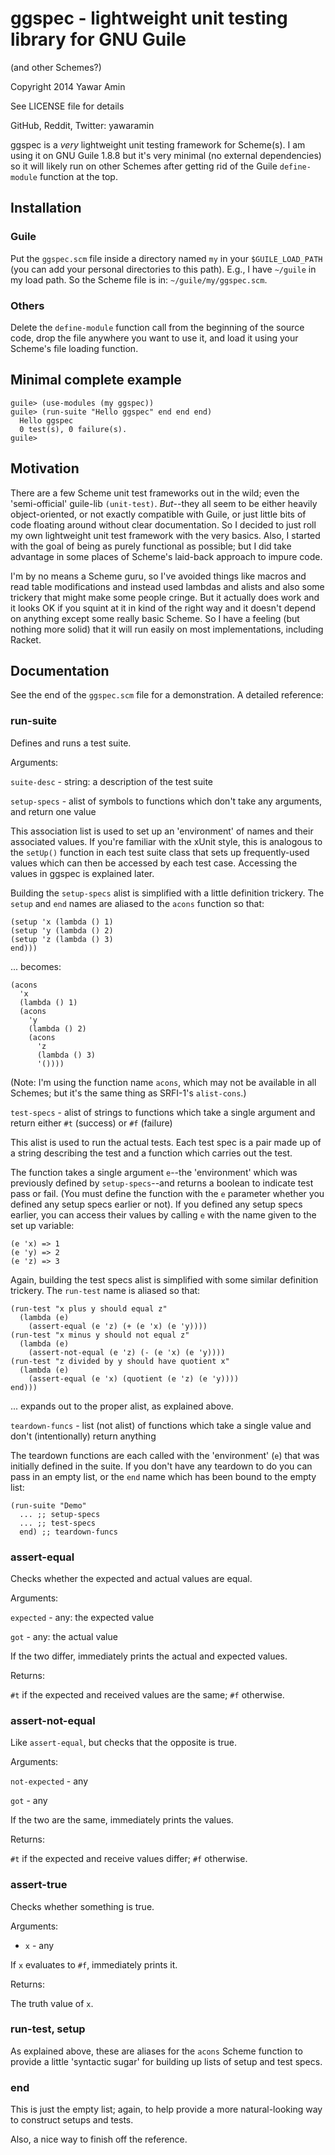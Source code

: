 # ggspec - lightweight unit testing library for GNU Guile

(and other Schemes?)

Copyright 2014 Yawar Amin

See LICENSE file for details

GitHub, Reddit, Twitter: yawaramin

ggspec is a _very_ lightweight unit testing framework for Scheme(s). I am
using it on GNU Guile 1.8.8 but it's very minimal (no external
dependencies) so it will likely run on other Schemes after getting rid
of the Guile `define-module` function at the top.

## Installation

### Guile

Put the `ggspec.scm` file inside a directory named `my` in your
`$GUILE_LOAD_PATH` (you can add your personal directories to this path).
E.g., I have `~/guile` in my load path. So the Scheme file is in:
`~/guile/my/ggspec.scm`.

### Others

Delete the `define-module` function call from the beginning of the
source code, drop the file anywhere you want to use it, and load it
using your Scheme's file loading function.

## Minimal complete example

    guile> (use-modules (my ggspec))
    guile> (run-suite "Hello ggspec" end end end)
      Hello ggspec
      0 test(s), 0 failure(s).
    guile>

## Motivation

There are a few Scheme unit test frameworks out in the wild; even the
'semi-official' guile-lib `(unit-test)`. _But_--they all seem to be
either heavily object-oriented, or not exactly compatible with Guile, or
just little bits of code floating around without clear documentation. So
I decided to just roll my own lightweight unit test framework with the
very basics. Also, I started with the goal of being as purely functional
as possible; but I did take advantage in some places of Scheme's
laid-back approach to impure code.

I'm by no means a Scheme guru, so I've avoided things like macros and
read table modifications and instead used lambdas and alists and also
some trickery that might make some people cringe. But it actually does
work and it looks OK if you squint at it in kind of the right way and it
doesn't depend on anything except some really basic Scheme.  So I have a
feeling (but nothing more solid) that it will run easily on most
implementations, including Racket.

## Documentation

See the end of the `ggspec.scm` file for a demonstration. A detailed
reference:

### run-suite

Defines and runs a test suite.

Arguments:

`suite-desc` - string: a description of the test suite
  
`setup-specs` - alist of symbols to functions which don't take any
arguments, and return one value

This association list is used to set up an 'environment' of names and
their associated values. If you're familiar with the xUnit style, this
is analogous to the `setUp()` function in each test suite class that
sets up frequently-used values which can then be accessed by each test
case. Accessing the values in ggspec is explained later.

Building the `setup-specs` alist is simplified with a little definition
trickery. The `setup` and `end` names are aliased to the `acons`
function so that:

    (setup 'x (lambda () 1)
    (setup 'y (lambda () 2)
    (setup 'z (lambda () 3)
    end)))

... becomes:

    (acons
      'x
      (lambda () 1)
      (acons
        'y
        (lambda () 2)
        (acons
          'z
          (lambda () 3)
          '())))

(Note: I'm using the function name `acons`, which may not be available
in all Schemes; but it's the same thing as SRFI-1's `alist-cons`.)

`test-specs` - alist of strings to functions which take a single
  argument and return either `#t` (success) or `#f` (failure)

This alist is used to run the actual tests. Each test spec is a pair
made up of a string describing the test and a function which carries out
the test.

The function takes a single argument `e`--the 'environment' which was
previously defined by `setup-specs`--and returns a boolean to indicate
test pass or fail. (You must define the function with the `e` parameter
whether you defined any setup specs earlier or not). If you defined
any setup specs earlier, you can access their values by calling `e` with
the name given to the set up variable:

    (e 'x) => 1
    (e 'y) => 2
    (e 'z) => 3

Again, building the test specs alist is simplified with some similar
definition trickery. The `run-test` name is aliased so that:

    (run-test "x plus y should equal z"
      (lambda (e)
        (assert-equal (e 'z) (+ (e 'x) (e 'y))))
    (run-test "x minus y should not equal z"
      (lambda (e)
        (assert-not-equal (e 'z) (- (e 'x) (e 'y))))
    (run-test "z divided by y should have quotient x"
      (lambda (e)
        (assert-equal (e 'x) (quotient (e 'z) (e 'y))))
    end)))

... expands out to the proper alist, as explained above.

`teardown-funcs` - list (not alist) of functions which take a single
value and don't (intentionally) return anything

The teardown functions are each called with the 'environment' (`e`) that
was initially defined in the suite. If you don't have any teardown to do
you can pass in an empty list, or the `end` name which has been bound to
the empty list:

    (run-suite "Demo"
      ... ;; setup-specs
      ... ;; test-specs
      end) ;; teardown-funcs

### assert-equal

Checks whether the expected and actual values are equal.

Arguments:

`expected` - any: the expected value

`got` - any: the actual value

If the two differ, immediately prints the actual and expected values.

Returns:

`#t` if the expected and received values are the same; `#f` otherwise.

### assert-not-equal

Like `assert-equal`, but checks that the opposite is true.

Arguments:

`not-expected` - any

`got` - any

If the two are the same, immediately prints the values.

Returns:

`#t` if the expected and receive values differ; `#f` otherwise.

### assert-true

Checks whether something is true.

Arguments:

- `x` - any

If `x` evaluates to `#f`, immediately prints it.

Returns:

The truth value of `x`.

### run-test, setup

As explained above, these are aliases for the `acons` Scheme function to
provide a little 'syntactic sugar' for building up lists of setup and
test specs.

### end

This is just the empty list; again, to help provide a more
natural-looking way to construct setups and tests.

Also, a nice way to finish off the reference.

